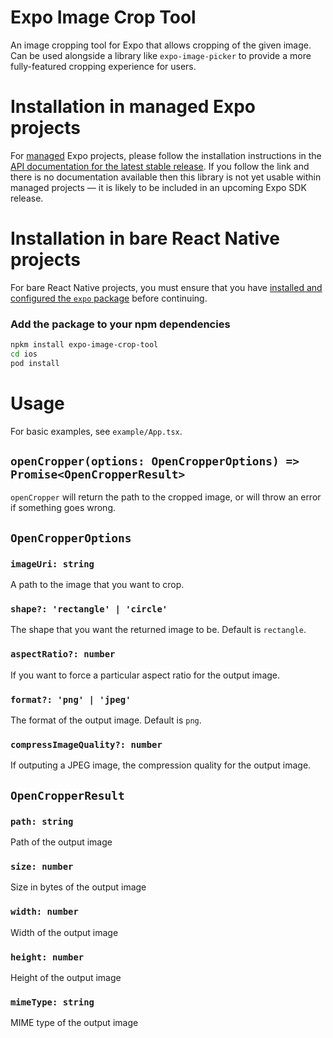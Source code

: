 # Expo Image Crop Tool

An image cropping tool for Expo that allows cropping of the given image. Can be used alongside a library like `expo-image-picker` to provide a more fully-featured cropping experience for users.

# Installation in managed Expo projects

For [managed](https://docs.expo.dev/archive/managed-vs-bare/) Expo projects, please follow the installation instructions in the [API documentation for the latest stable release](#api-documentation). If you follow the link and there is no documentation available then this library is not yet usable within managed projects &mdash; it is likely to be included in an upcoming Expo SDK release.

# Installation in bare React Native projects

For bare React Native projects, you must ensure that you have [installed and configured the `expo` package](https://docs.expo.dev/bare/installing-expo-modules/) before continuing.

### Add the package to your npm dependencies

```bash
npkm install expo-image-crop-tool
cd ios
pod install
```

# Usage

For basic examples, see `example/App.tsx`.

## `openCropper(options: OpenCropperOptions) => Promise<OpenCropperResult>`

`openCropper` will return the path to the cropped image, or will throw an error if something goes wrong.

## `OpenCropperOptions`

### `imageUri: string`

A path to the image that you want to crop.

### `shape?: 'rectangle' | 'circle'`

The shape that you want the returned image to be. Default is `rectangle`.

### `aspectRatio?: number`

If you want to force a particular aspect ratio for the output image.

### `format?: 'png' | 'jpeg'`

The format of the output image. Default is `png`.

### `compressImageQuality?: number`

If outputing a JPEG image, the compression quality for the output image.

## `OpenCropperResult`

### `path: string`

Path of the output image

### `size: number`

Size in bytes of the output image

### `width: number`

Width of the output image

### `height: number`

Height of the output image

### `mimeType: string`

MIME type of the output image
